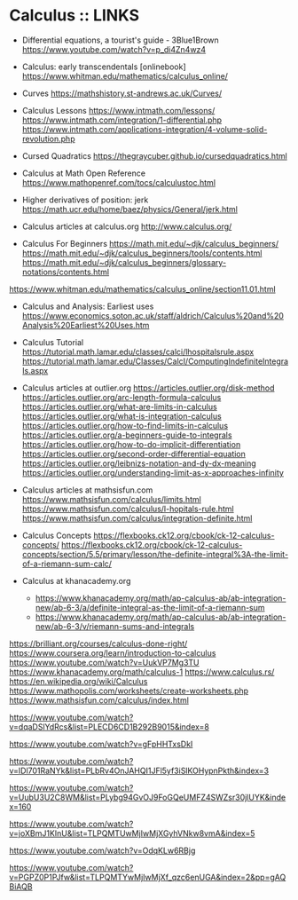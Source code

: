 # Calculus :: LINKS


- Differential equations, a tourist's guide - 3Blue1Brown
https://www.youtube.com/watch?v=p_di4Zn4wz4

- Calculus: early transcendentals [onlinebook]
https://www.whitman.edu/mathematics/calculus_online/

- Curves
https://mathshistory.st-andrews.ac.uk/Curves/

- Calculus Lessons
https://www.intmath.com/lessons/
https://www.intmath.com/integration/1-differential.php
https://www.intmath.com/applications-integration/4-volume-solid-revolution.php

- Cursed Quadratics
https://thegraycuber.github.io/cursedquadratics.html

- Calculus at Math Open Reference
https://www.mathopenref.com/tocs/calculustoc.html

- Higher derivatives of position: jerk
https://math.ucr.edu/home/baez/physics/General/jerk.html

- Calculus articles at calculus.org
http://www.calculus.org/

- Calculus For Beginners
https://math.mit.edu/~djk/calculus_beginners/
https://math.mit.edu/~djk/calculus_beginners/tools/contents.html
https://math.mit.edu/~djk/calculus_beginners/glossary-notations/contents.html

https://www.whitman.edu/mathematics/calculus_online/section11.01.html

- Calculus and Analysis: Earliest uses
https://www.economics.soton.ac.uk/staff/aldrich/Calculus%20and%20Analysis%20Earliest%20Uses.htm

- Calculus Tutorial
https://tutorial.math.lamar.edu/classes/calci/lhospitalsrule.aspx
https://tutorial.math.lamar.edu/Classes/CalcI/ComputingIndefiniteIntegrals.aspx


- Calculus articles at outlier.org
https://articles.outlier.org/disk-method
https://articles.outlier.org/arc-length-formula-calculus
https://articles.outlier.org/what-are-limits-in-calculus
https://articles.outlier.org/what-is-integration-calculus
https://articles.outlier.org/how-to-find-limits-in-calculus
https://articles.outlier.org/a-beginners-guide-to-integrals
https://articles.outlier.org/how-to-do-implicit-differentiation
https://articles.outlier.org/second-order-differential-equation
https://articles.outlier.org/leibnizs-notation-and-dy-dx-meaning
https://articles.outlier.org/understanding-limit-as-x-approaches-infinity

- Calculus articles at mathsisfun.com
https://www.mathsisfun.com/calculus/limits.html
https://www.mathsisfun.com/calculus/l-hopitals-rule.html
https://www.mathsisfun.com/calculus/integration-definite.html

- Calculus Concepts
https://flexbooks.ck12.org/cbook/ck-12-calculus-concepts/
https://flexbooks.ck12.org/cbook/ck-12-calculus-concepts/section/5.5/primary/lesson/the-definite-integral%3A-the-limit-of-a-riemann-sum-calc/

- Calculus at khanacademy.org
  - https://www.khanacademy.org/math/ap-calculus-ab/ab-integration-new/ab-6-3/a/definite-integral-as-the-limit-of-a-riemann-sum
  - https://www.khanacademy.org/math/ap-calculus-ab/ab-integration-new/ab-6-3/v/riemann-sums-and-integrals


https://brilliant.org/courses/calculus-done-right/
https://www.coursera.org/learn/introduction-to-calculus
https://www.youtube.com/watch?v=UukVP7Mg3TU
https://www.khanacademy.org/math/calculus-1
https://www.calculus.rs/
https://en.wikipedia.org/wiki/Calculus
https://www.mathopolis.com/worksheets/create-worksheets.php
https://www.mathsisfun.com/calculus/index.html

https://www.youtube.com/watch?v=dqaDSlYdRcs&list=PLECD6CD1B292B9015&index=8

https://www.youtube.com/watch?v=gFpHHTxsDkI


https://www.youtube.com/watch?v=IDl701RaNYk&list=PLbRv4OnJAHQI1JFl5yf3iSlKOHypnPkth&index=3

https://www.youtube.com/watch?v=UubU3U2C8WM&list=PLybg94GvOJ9FoGQeUMFZ4SWZsr30jlUYK&index=160

https://www.youtube.com/watch?v=joXBmJ1KInU&list=TLPQMTUwMjIwMjXGyhVNkw8vmA&index=5

https://www.youtube.com/watch?v=OdqKLw6RBjg

https://www.youtube.com/watch?v=PGPZ0P1PJfw&list=TLPQMTYwMjIwMjXf_qzc6enUGA&index=2&pp=gAQBiAQB
